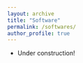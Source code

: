 ```yaml
---
layout: archive
title: "Software"
permalink: /softwares/
author_profile: true
---
```


* Under construction!
